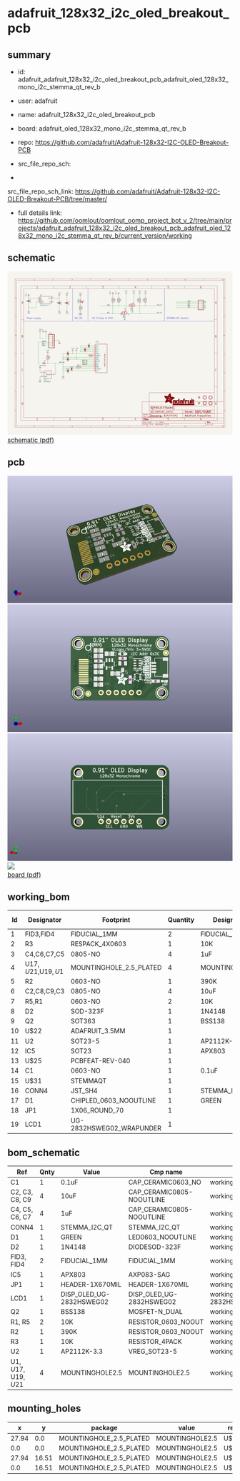 # adafruit_128x32_i2c_oled_breakout_pcb
 
## summary 
* id: adafruit_adafruit_128x32_i2c_oled_breakout_pcb_adafruit_oled_128x32_mono_i2c_stemma_qt_rev_b
* user: adafruit
* name: adafruit_128x32_i2c_oled_breakout_pcb
* board: adafruit_oled_128x32_mono_i2c_stemma_qt_rev_b
* repo: https://github.com/adafruit/Adafruit-128x32-I2C-OLED-Breakout-PCB



* src_file_repo_sch: 
*
 src_file_repo_sch_link: https://github.com/adafruit/Adafruit-128x32-I2C-OLED-Breakout-PCB/tree/master/
* full details link: https://github.com/oomlout/oomlout_oomp_project_bot_v_2/tree/main/projects/adafruit_adafruit_128x32_i2c_oled_breakout_pcb_adafruit_oled_128x32_mono_i2c_stemma_qt_rev_b/current_version/working  

## schematic  
![](working_schematic_600.png)  
[schematic (pdf)](working_schematic.pdf)  

## pcb  
![](working_3d_600.png) 
![](working_3d_front_600.png)  
![](working_3d_back_600.png)  
![](working_600.png)  
[board (pdf)](working.pdf)  

## working_bom
| Id | Designator | Footprint | Quantity | Designation | Supplier and ref |  | None | 
| --- | --- | --- | --- | --- | --- | --- | --- | 
| 1 | FID3,FID4 | FIDUCIAL_1MM | 2 | FIDUCIAL_1MM |  |  | [''] | 
| 2 | R3 | RESPACK_4X0603 | 1 | 10K |  |  | [''] | 
| 3 | C4,C6,C7,C5 | 0805-NO | 4 | 1uF |  |  | [''] | 
| 4 | U$17,U$21,U$19,U$1 | MOUNTINGHOLE_2.5_PLATED | 4 | MOUNTINGHOLE2.5 |  |  | [''] | 
| 5 | R2 | 0603-NO | 1 | 390K |  |  | [''] | 
| 6 | C2,C8,C9,C3 | 0805-NO | 4 | 10uF |  |  | [''] | 
| 7 | R5,R1 | 0603-NO | 2 | 10K |  |  | [''] | 
| 8 | D2 | SOD-323F | 1 | 1N4148 |  |  | [''] | 
| 9 | Q2 | SOT363 | 1 | BSS138 |  |  | [''] | 
| 10 | U$22 | ADAFRUIT_3.5MM | 1 |  |  |  | [''] | 
| 11 | U2 | SOT23-5 | 1 | AP2112K-3.3 |  |  | [''] | 
| 12 | IC5 | SOT23 | 1 | APX803 |  |  | [''] | 
| 13 | U$25 | PCBFEAT-REV-040 | 1 |  |  |  | [''] | 
| 14 | C1 | 0603-NO | 1 | 0.1uF |  |  | [''] | 
| 15 | U$31 | STEMMAQT | 1 |  |  |  | [''] | 
| 16 | CONN4 | JST_SH4 | 1 | STEMMA_I2C_QT |  |  | [''] | 
| 17 | D1 | CHIPLED_0603_NOOUTLINE | 1 | GREEN |  |  | [''] | 
| 18 | JP1 | 1X06_ROUND_70 | 1 |  |  |  | [''] | 
| 19 | LCD1 | UG-2832HSWEG02_WRAPUNDER | 1 |  |  |  | [''] | 


## bom_schematic
| Ref | Qnty | Value | Cmp name | Footprint | Description | Vendor | DNP | 
| --- | --- | --- | --- | --- | --- | --- | --- | 
| C1 | 1 | 0.1uF | CAP_CERAMIC0603_NO | working:0603-NO |  |  |  | 
| C2, C3, C8, C9 | 4 | 10uF | CAP_CERAMIC0805-NOOUTLINE | working:0805-NO |  |  |  | 
| C4, C5, C6, C7 | 4 | 1uF | CAP_CERAMIC0805-NOOUTLINE | working:0805-NO |  |  |  | 
| CONN4 | 1 | STEMMA_I2C_QT | STEMMA_I2C_QT | working:JST_SH4 |  |  |  | 
| D1 | 1 | GREEN | LED0603_NOOUTLINE | working:CHIPLED_0603_NOOUTLINE |  |  |  | 
| D2 | 1 | 1N4148 | DIODESOD-323F | working:SOD-323F |  |  |  | 
| FID3, FID4 | 2 | FIDUCIAL_1MM | FIDUCIAL_1MM | working:FIDUCIAL_1MM |  |  |  | 
| IC5 | 1 | APX803 | AXP083-SAG | working:SOT23 |  |  |  | 
| JP1 | 1 | HEADER-1X670MIL | HEADER-1X670MIL | working:1X06_ROUND_70 |  |  |  | 
| LCD1 | 1 | DISP_OLED_UG-2832HSWEG02 | DISP_OLED_UG-2832HSWEG02 | working:UG-2832HSWEG02_WRAPUNDER |  |  |  | 
| Q2 | 1 | BSS138 | MOSFET-N_DUAL | working:SOT363 |  |  |  | 
| R1, R5 | 2 | 10K | RESISTOR_0603_NOOUT | working:0603-NO |  |  |  | 
| R2 | 1 | 390K | RESISTOR_0603_NOOUT | working:0603-NO |  |  |  | 
| R3 | 1 | 10K | RESISTOR_4PACK | working:RESPACK_4X0603 |  |  |  | 
| U2 | 1 | AP2112K-3.3 | VREG_SOT23-5 | working:SOT23-5 |  |  |  | 
| U$1, U$17, U$19, U$21 | 4 | MOUNTINGHOLE2.5 | MOUNTINGHOLE2.5 | working:MOUNTINGHOLE_2.5_PLATED |  |  |  | 


## mounting_holes
| x | y | package | value | ref | size | 
| --- | --- | --- | --- | --- | --- | 
| 27.94 | 0.0 | MOUNTINGHOLE_2.5_PLATED | MOUNTINGHOLE2.5 | U$1 | m3 | 
| 0.0 | 0.0 | MOUNTINGHOLE_2.5_PLATED | MOUNTINGHOLE2.5 | U$17 | m3 | 
| 27.94 | 16.51 | MOUNTINGHOLE_2.5_PLATED | MOUNTINGHOLE2.5 | U$19 | m3 | 
| 0.0 | 16.51 | MOUNTINGHOLE_2.5_PLATED | MOUNTINGHOLE2.5 | U$21 | m3 | 


